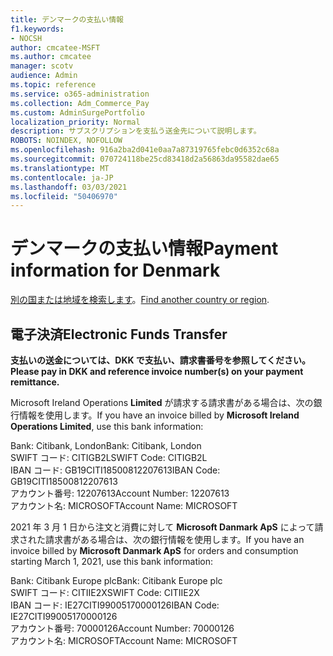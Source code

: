 ```yaml
---
title: デンマークの支払い情報
f1.keywords:
- NOCSH
author: cmcatee-MSFT
ms.author: cmcatee
manager: scotv
audience: Admin
ms.topic: reference
ms.service: o365-administration
ms.collection: Adm_Commerce_Pay
ms.custom: AdminSurgePortfolio
localization_priority: Normal
description: サブスクリプションを支払う送金先について説明します。
ROBOTS: NOINDEX, NOFOLLOW
ms.openlocfilehash: 916a2ba2d041e0aa7a87319765febc0d6352c68a
ms.sourcegitcommit: 070724118be25cd83418d2a56863da95582dae65
ms.translationtype: MT
ms.contentlocale: ja-JP
ms.lasthandoff: 03/03/2021
ms.locfileid: "50406970"
---
```

# <a name="payment-information-for-denmark"></a><span data-ttu-id="d5344-103">デンマークの支払い情報</span><span class="sxs-lookup"><span data-stu-id="d5344-103">Payment information for Denmark</span></span>

<span data-ttu-id="d5344-104">[別の国または地域を検索します](../billing-and-payments/pay-for-your-subscription.md)。</span><span class="sxs-lookup"><span data-stu-id="d5344-104">[Find another country or region](../billing-and-payments/pay-for-your-subscription.md).</span></span>

## <a name="electronic-funds-transfer"></a><span data-ttu-id="d5344-105">電子決済</span><span class="sxs-lookup"><span data-stu-id="d5344-105">Electronic Funds Transfer</span></span>

<span data-ttu-id="d5344-106">**支払いの送金については、DKK で支払い、請求書番号を参照してください。**</span><span class="sxs-lookup"><span data-stu-id="d5344-106">**Please pay in DKK and reference invoice number(s) on your payment remittance.**</span></span>

<span data-ttu-id="d5344-107">Microsoft Ireland Operations **Limited** が請求する請求書がある場合は、次の銀行情報を使用します。</span><span class="sxs-lookup"><span data-stu-id="d5344-107">If you have an invoice billed by **Microsoft Ireland Operations Limited**, use this bank information:</span></span>

<span data-ttu-id="d5344-108">Bank: Citibank, London</span><span class="sxs-lookup"><span data-stu-id="d5344-108">Bank: Citibank, London</span></span>\
<span data-ttu-id="d5344-109">SWIFT コード: CITIGB2L</span><span class="sxs-lookup"><span data-stu-id="d5344-109">SWIFT Code: CITIGB2L</span></span>\
<span data-ttu-id="d5344-110">IBAN コード: GB19CITI18500812207613</span><span class="sxs-lookup"><span data-stu-id="d5344-110">IBAN Code: GB19CITI18500812207613</span></span>\
<span data-ttu-id="d5344-111">アカウント番号: 12207613</span><span class="sxs-lookup"><span data-stu-id="d5344-111">Account Number: 12207613</span></span>\
<span data-ttu-id="d5344-112">アカウント名: MICROSOFT</span><span class="sxs-lookup"><span data-stu-id="d5344-112">Account Name: MICROSOFT</span></span>

<span data-ttu-id="d5344-113">2021 年 3 月 1 日から注文と消費に対して **Microsoft Danmark ApS** によって請求された請求書がある場合は、次の銀行情報を使用します。</span><span class="sxs-lookup"><span data-stu-id="d5344-113">If you have an invoice billed by **Microsoft Danmark ApS** for orders and consumption starting March 1, 2021, use this bank information:</span></span>

<span data-ttu-id="d5344-114">Bank: Citibank Europe plc</span><span class="sxs-lookup"><span data-stu-id="d5344-114">Bank: Citibank Europe plc</span></span>\
<span data-ttu-id="d5344-115">SWIFT コード: CITIIE2X</span><span class="sxs-lookup"><span data-stu-id="d5344-115">SWIFT Code: CITIIE2X</span></span>\
<span data-ttu-id="d5344-116">IBAN コード: IE27CITI99005170000126</span><span class="sxs-lookup"><span data-stu-id="d5344-116">IBAN Code: IE27CITI99005170000126</span></span>\
<span data-ttu-id="d5344-117">アカウント番号: 70000126</span><span class="sxs-lookup"><span data-stu-id="d5344-117">Account Number: 70000126</span></span>\
<span data-ttu-id="d5344-118">アカウント名: MICROSOFT</span><span class="sxs-lookup"><span data-stu-id="d5344-118">Account Name: MICROSOFT</span></span>